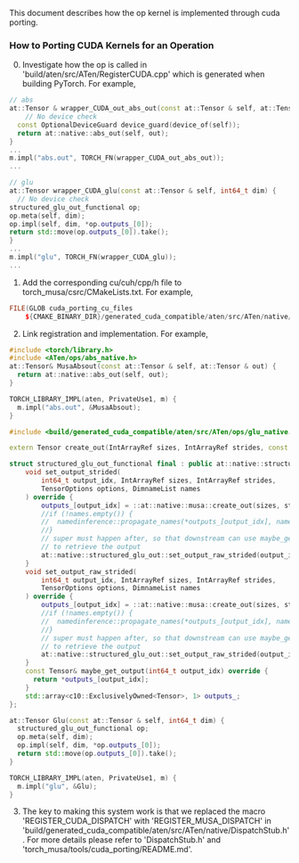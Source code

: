 This document describes how the op kernel is implemented through cuda porting.

### How to Porting CUDA Kernels for an Operation
0. Investigate how the op is called in 'build/aten/src/ATen/RegisterCUDA.cpp' which is generated when building PyTorch. For example,
```cpp
// abs
at::Tensor & wrapper_CUDA_out_abs_out(const at::Tensor & self, at::Tensor & out) {
    // No device check
  const OptionalDeviceGuard device_guard(device_of(self));
  return at::native::abs_out(self, out);
}
...
m.impl("abs.out", TORCH_FN(wrapper_CUDA_out_abs_out));
...
```
```cpp
// glu
at::Tensor wrapper_CUDA_glu(const at::Tensor & self, int64_t dim) {
  // No device check
structured_glu_out_functional op;
op.meta(self, dim);
op.impl(self, dim, *op.outputs_[0]);
return std::move(op.outputs_[0]).take();
}
...
m.impl("glu", TORCH_FN(wrapper_CUDA_glu));
...
```
1. Add the corresponding cu/cuh/cpp/h file to torch_musa/csrc/CMakeLists.txt. For example,
```cpp
FILE(GLOB cuda_porting_cu_files
    ${CMAKE_BINARY_DIR}/generated_cuda_compatible/aten/src/ATen/native/musa/AbsKernel.cu)
```
2. Link registration and implementation. For example,
```cpp
#include <torch/library.h>
#include <ATen/ops/abs_native.h>
at::Tensor& MusaAbsout(const at::Tensor & self, at::Tensor & out) {
  return at::native::abs_out(self, out);
}

TORCH_LIBRARY_IMPL(aten, PrivateUse1, m) {
  m.impl("abs.out", &MusaAbsout);
}
```
```cpp
#include <build/generated_cuda_compatible/aten/src/ATen/ops/glu_native.h>

extern Tensor create_out(IntArrayRef sizes, IntArrayRef strides, const TensorOptions &options);

struct structured_glu_out_functional final : public at::native::structured_glu_out {
    void set_output_strided(
        int64_t output_idx, IntArrayRef sizes, IntArrayRef strides,
        TensorOptions options, DimnameList names
    ) override {
        outputs_[output_idx] = ::at::native::musa::create_out(sizes, strides, options);
        //if (!names.empty()) {
        //  namedinference::propagate_names(*outputs_[output_idx], names);
        //}
        // super must happen after, so that downstream can use maybe_get_output
        // to retrieve the output
        at::native::structured_glu_out::set_output_raw_strided(output_idx, sizes, strides, options, names);
    }
    void set_output_raw_strided(
        int64_t output_idx, IntArrayRef sizes, IntArrayRef strides,
        TensorOptions options, DimnameList names
    ) override {
        outputs_[output_idx] = ::at::native::musa::create_out(sizes, strides, options);
        //if (!names.empty()) {
        //  namedinference::propagate_names(*outputs_[output_idx], names);
        //}
        // super must happen after, so that downstream can use maybe_get_output
        // to retrieve the output
        at::native::structured_glu_out::set_output_raw_strided(output_idx, sizes, strides, options, names);
    }
    const Tensor& maybe_get_output(int64_t output_idx) override {
      return *outputs_[output_idx];
    }
    std::array<c10::ExclusivelyOwned<Tensor>, 1> outputs_;
};

at::Tensor Glu(const at::Tensor & self, int64_t dim) {
  structured_glu_out_functional op;
  op.meta(self, dim);
  op.impl(self, dim, *op.outputs_[0]);
  return std::move(op.outputs_[0]).take();
}

TORCH_LIBRARY_IMPL(aten, PrivateUse1, m) {
  m.impl("glu", &Glu);
}
```
3. The key to making this system work is that we replaced the macro 'REGISTER_CUDA_DISPATCH' with 'REGISTER_MUSA_DISPATCH' in 'build/generated_cuda_compatible/aten/src/ATen/native/DispatchStub.h'. For more details please refer to 'DispatchStub.h' and 'torch_musa/tools/cuda_porting/README.md'.
